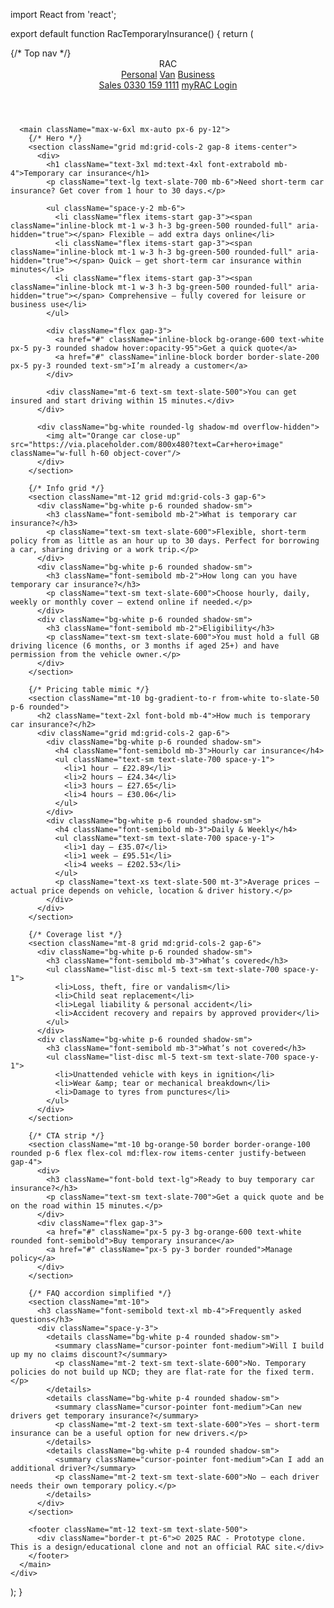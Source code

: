 import React from 'react';

export default function RacTemporaryInsurance() {
  return (
    <div className="min-h-screen bg-gray-50 text-slate-800">
      {/* Top nav */}
      <header className="bg-white shadow-sm">
        <div className="max-w-6xl mx-auto px-6 py-4 flex items-center justify-between">
          <div className="flex items-center gap-4">
            <div className="w-10 h-10 bg-orange-500 rounded flex items-center justify-center font-bold text-white">RAC</div>
            <nav className="hidden md:flex gap-6 text-sm font-medium">
              <a className="hover:underline" href="#">Personal</a>
              <a className="hover:underline" href="#">Van</a>
              <a className="hover:underline" href="#">Business</a>
            </nav>
          </div>
          <div className="flex items-center gap-4">
            <a className="text-sm text-slate-600" href="#">Sales 0330 159 1111</a>
            <a className="text-sm text-blue-600 font-semibold" href="#">myRAC Login</a>
          </div>
        </div>
      </header>

      <main className="max-w-6xl mx-auto px-6 py-12">
        {/* Hero */}
        <section className="grid md:grid-cols-2 gap-8 items-center">
          <div>
            <h1 className="text-3xl md:text-4xl font-extrabold mb-4">Temporary car insurance</h1>
            <p className="text-lg text-slate-700 mb-6">Need short-term car insurance? Get cover from 1 hour to 30 days.</p>

            <ul className="space-y-2 mb-6">
              <li className="flex items-start gap-3"><span className="inline-block mt-1 w-3 h-3 bg-green-500 rounded-full" aria-hidden="true"></span> Flexible – add extra days online</li>
              <li className="flex items-start gap-3"><span className="inline-block mt-1 w-3 h-3 bg-green-500 rounded-full" aria-hidden="true"></span> Quick – get short-term car insurance within minutes</li>
              <li className="flex items-start gap-3"><span className="inline-block mt-1 w-3 h-3 bg-green-500 rounded-full" aria-hidden="true"></span> Comprehensive – fully covered for leisure or business use</li>
            </ul>

            <div className="flex gap-3">
              <a href="#" className="inline-block bg-orange-600 text-white px-5 py-3 rounded shadow hover:opacity-95">Get a quick quote</a>
              <a href="#" className="inline-block border border-slate-200 px-5 py-3 rounded text-sm">I’m already a customer</a>
            </div>

            <div className="mt-6 text-sm text-slate-500">You can get insured and start driving within 15 minutes.</div>
          </div>

          <div className="bg-white rounded-lg shadow-md overflow-hidden">
            <img alt="Orange car close-up" src="https://via.placeholder.com/800x480?text=Car+hero+image" className="w-full h-60 object-cover"/>
          </div>
        </section>

        {/* Info grid */}
        <section className="mt-12 grid md:grid-cols-3 gap-6">
          <div className="bg-white p-6 rounded shadow-sm">
            <h3 className="font-semibold mb-2">What is temporary car insurance?</h3>
            <p className="text-sm text-slate-600">Flexible, short-term policy from as little as an hour up to 30 days. Perfect for borrowing a car, sharing driving or a work trip.</p>
          </div>
          <div className="bg-white p-6 rounded shadow-sm">
            <h3 className="font-semibold mb-2">How long can you have temporary car insurance?</h3>
            <p className="text-sm text-slate-600">Choose hourly, daily, weekly or monthly cover — extend online if needed.</p>
          </div>
          <div className="bg-white p-6 rounded shadow-sm">
            <h3 className="font-semibold mb-2">Eligibility</h3>
            <p className="text-sm text-slate-600">You must hold a full GB driving licence (6 months, or 3 months if aged 25+) and have permission from the vehicle owner.</p>
          </div>
        </section>

        {/* Pricing table mimic */}
        <section className="mt-10 bg-gradient-to-r from-white to-slate-50 p-6 rounded">
          <h2 className="text-2xl font-bold mb-4">How much is temporary car insurance?</h2>
          <div className="grid md:grid-cols-2 gap-6">
            <div className="bg-white p-6 rounded shadow-sm">
              <h4 className="font-semibold mb-3">Hourly car insurance</h4>
              <ul className="text-sm text-slate-700 space-y-1">
                <li>1 hour – £22.89</li>
                <li>2 hours – £24.34</li>
                <li>3 hours – £27.65</li>
                <li>4 hours – £30.06</li>
              </ul>
            </div>
            <div className="bg-white p-6 rounded shadow-sm">
              <h4 className="font-semibold mb-3">Daily & Weekly</h4>
              <ul className="text-sm text-slate-700 space-y-1">
                <li>1 day – £35.07</li>
                <li>1 week – £95.51</li>
                <li>4 weeks – £202.53</li>
              </ul>
              <p className="text-xs text-slate-500 mt-3">Average prices — actual price depends on vehicle, location & driver history.</p>
            </div>
          </div>
        </section>

        {/* Coverage list */}
        <section className="mt-8 grid md:grid-cols-2 gap-6">
          <div className="bg-white p-6 rounded shadow-sm">
            <h3 className="font-semibold mb-3">What’s covered</h3>
            <ul className="list-disc ml-5 text-sm text-slate-700 space-y-1">
              <li>Loss, theft, fire or vandalism</li>
              <li>Child seat replacement</li>
              <li>Legal liability & personal accident</li>
              <li>Accident recovery and repairs by approved provider</li>
            </ul>
          </div>
          <div className="bg-white p-6 rounded shadow-sm">
            <h3 className="font-semibold mb-3">What’s not covered</h3>
            <ul className="list-disc ml-5 text-sm text-slate-700 space-y-1">
              <li>Unattended vehicle with keys in ignition</li>
              <li>Wear &amp; tear or mechanical breakdown</li>
              <li>Damage to tyres from punctures</li>
            </ul>
          </div>
        </section>

        {/* CTA strip */}
        <section className="mt-10 bg-orange-50 border border-orange-100 rounded p-6 flex flex-col md:flex-row items-center justify-between gap-4">
          <div>
            <h3 className="font-bold text-lg">Ready to buy temporary car insurance?</h3>
            <p className="text-sm text-slate-700">Get a quick quote and be on the road within 15 minutes.</p>
          </div>
          <div className="flex gap-3">
            <a href="#" className="px-5 py-3 bg-orange-600 text-white rounded font-semibold">Buy temporary insurance</a>
            <a href="#" className="px-5 py-3 border rounded">Manage policy</a>
          </div>
        </section>

        {/* FAQ accordion simplified */}
        <section className="mt-10">
          <h3 className="font-semibold text-xl mb-4">Frequently asked questions</h3>
          <div className="space-y-3">
            <details className="bg-white p-4 rounded shadow-sm">
              <summary className="cursor-pointer font-medium">Will I build up my no claims discount?</summary>
              <p className="mt-2 text-sm text-slate-600">No. Temporary policies do not build up NCD; they are flat-rate for the fixed term.</p>
            </details>
            <details className="bg-white p-4 rounded shadow-sm">
              <summary className="cursor-pointer font-medium">Can new drivers get temporary insurance?</summary>
              <p className="mt-2 text-sm text-slate-600">Yes — short-term insurance can be a useful option for new drivers.</p>
            </details>
            <details className="bg-white p-4 rounded shadow-sm">
              <summary className="cursor-pointer font-medium">Can I add an additional driver?</summary>
              <p className="mt-2 text-sm text-slate-600">No — each driver needs their own temporary policy.</p>
            </details>
          </div>
        </section>

        <footer className="mt-12 text-sm text-slate-500">
          <div className="border-t pt-6">© 2025 RAC - Prototype clone. This is a design/educational clone and not an official RAC site.</div>
        </footer>
      </main>
    </div>
  );
}
